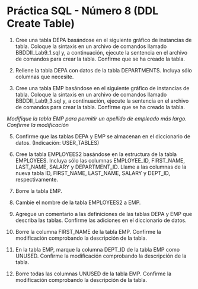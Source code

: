 # Práctica SQL - Número 8 (DDL Create Table)

1.	Cree una tabla DEPA basándose en el siguiente gráfico de instancias de tabla. Coloque la sintaxis en un archivo de comandos llamado BBDDII_Lab9_1.sql y, a continuación, ejecute la sentencia en el archivo de comandos para crear la tabla. Confirme que se ha creado la tabla.

2.	Rellene la tabla DEPA con datos de la tabla DEPARTMENTS. Incluya sólo columnas que necesite.

3.	Cree una tabla EMP basándose en el siguiente gráfico de instancias de tabla. Coloque la sintaxis en un archivo de comandos llamado BBDDII_Lab9_3.sql y, a continuación, ejecute la sentencia en el archivo de comandos para crear la tabla. Confirme que se ha creado la tabla.

_Modifique la tabla EMP para permitir un apellido de empleado más largo. Confirme la modificación_


5.	Confirme que las tablas DEPA y EMP se almacenan en el diccionario de datos. (Indicación: USER_TABLES)

6.	Cree la tabla EMPLOYEES2 basándose en la estructura de la tabla EMPLOYEES. Incluya sólo las columnas EMPLOYEE_ID, FIRST_NAME, LAST_NAME, SALARY y DEPARTMENT_ID. Llame a las columnas de la nueva tabla ID, FIRST_NAME, LAST_NAME, SALARY y DEPT_ID, respectivamente.

7.	Borre la tabla EMP.

8.	Cambie el nombre de la tabla EMPLOYEES2 a EMP.

9.	Agregue un comentario a las definiciones de las tablas DEPA y EMP que describa las tablas. Confirme las adiciones en el diccionario de datos.

10. Borre la columna FIRST_NAME de la tabla EMP. Confirme la modificación comprobando la descripción de la tabla.

11. En la tabla EMP, marque la columna DEPT_ID de la tabla EMP como UNUSED. Confirme la modificación comprobando la descripción de la tabla.

12. Borre todas las columnas UNUSED de la tabla EMP. Confirme la modificación comprobando la descripción de la tabla.







	   

